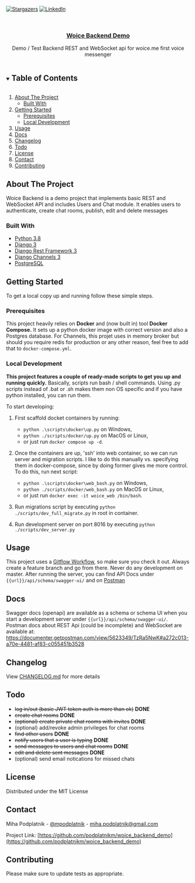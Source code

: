 <!-- PROJECT SHIELDS -->
<!--
*** I'm using markdown "reference style" links for readability.
*** Reference links are enclosed in brackets [ ] instead of parentheses ( ).
*** See the bottom of this document for the declaration of the reference variables
*** for contributors-url, forks-url, etc. This is an optional, concise syntax you may use.
*** https://www.markdownguide.org/basic-syntax/#reference-style-links
-->
[![Stargazers][stars-shield]][stars-url]
[![LinkedIn][linkedin-shield]][linkedin-url]



<!-- PROJECT LOGO -->
<br />
<p align="center">
  <a href="https://github.com/podplatnikm/woice_backend_demo">
    <h3 align="center">Woice Backend Demo</h3>
  </a>
  <p align="center">
    Demo / Test Backend REST and WebSocket api for woice.me first voice messenger
  </p>
</p>



<!-- TABLE OF CONTENTS -->
<details open="open">
  <summary><h2 style="display: inline-block">Table of Contents</h2></summary>
  <ol>
    <li>
      <a href="#about-the-project">About The Project</a>
      <ul>
        <li><a href="#built-with">Built With</a></li>
      </ul>
    </li>
    <li>
      <a href="#getting-started">Getting Started</a>
      <ul>
        <li><a href="#prerequisites">Prerequisites</a></li>
        <li><a href="#local-development">Local Development</a></li>
      </ul>
    </li>
    <li><a href="#usage">Usage</a></li>
    <li><a href="#docs">Docs</a></li>
    <li><a href="#changelog">Changelog</a></li>
    <li><a href="#todo">Todo</a></li>
    <li><a href="#license">License</a></li>
    <li><a href="#contact">Contact</a></li>
    <li><a href="#contributing">Contributing</a></li>
  </ol>
</details>



<!-- ABOUT THE PROJECT -->
## About The Project

Woice Backend is a demo project that implements basic REST and WebSocket API and includes Users and Chat module.
It enables users to authenticate, create chat rooms, publish, edit and delete messages 

### Built With

* [Python 3.8](https://www.python.org/)
* [Django 3](https://www.djangoproject.com/)
* [Django Rest Framework 3](https://www.django-rest-framework.org/)
* [Django Channels 3](https://github.com/django/channels)
* [PostgreSQL](https://www.postgresql.org/)



<!-- GETTING STARTED -->
## Getting Started

To get a local copy up and running follow these simple steps.

### Prerequisites

This project heavily relies on **Docker** and (now built in) tool **Docker Compose.** It sets up a 
python docker image with correct version and also a Postgres database. For Channels, this projet uses
in memory broker but should you require redis for production or any other reason, feel free to add that to
`docker-compose.yml`.

### Local Development

**This project features a couple of ready-made scripts to get you up and running quickly.** Basically, scripts run
bash / shell commands. Using .py scripts instead of .bat or .sh makes them non OS specific and if you have python
installed, you can run them.

To start developing:
1. First scaffold docket containers by running:
    * `python .\scripts\docker\up.py` on Windows,
    * `python ./scripts/docker/up.py` on MacOS or Linux,
    * or just run `docker compose up -d`.
    
2. Once the containers are up, 'ssh' into web container, so we can run server and migration scripts.
I like to do this manually vs. specifying them in docker-compose, since by doing former gives me more control.
   To do this, run next script:
   * `python .\scripts\docker\web_bash.py` on Windows,
    * `python ./scripts/docker/web_bash.py` on MacOS or Linux,
    * or just run `docker exec -it woice_web /bin/bash`.
    
3. Run migrations script by executing `python ./scripts/dev_full_migrate.py` in root in container.
4. Run development server on port 8016 by executing `python ./scripts/dev_server.py`

<!-- USAGE -->
## Usage
This project uses a [Gitflow Workflow](https://www.atlassian.com/git/tutorials/comparing-workflows/gitflow-workflow), so make sure you check it out. Always create a
feature branch and go from there. Never do any development on master.
After running the server, you can find API Docs under `{{url}}/api/schema/swagger-ui/` and on [Postman](https://documenter.getpostman.com/view/5623349/TzRa5NwK)

<!-- DOCS -->
## Docs
Swagger docs (openapi) are available as a schema or schema UI when you start a development server under `{{url}}/api/schema/swagger-ui/`.  
Postman docs about REST Api (could be incomplete) and WebSocket are available at: https://documenter.getpostman.com/view/5623349/TzRa5NwK#a272c013-a70e-4481-af83-c055451b3528



<!-- CHANGELOG -->
## Changelog
View [CHANGELOG.md](CHANGELOG.md) for more details

<!-- TODO -->
## Todo
* ~~log in/out (basic JWT token auth is more than ok)~~ **DONE**
* ~~create chat rooms~~ **DONE**
* ~~(optional) create private chat rooms with invites~~ **DONE**
* (optional) add/revoke admin privileges for chat rooms
* ~~find other users~~ **DONE**
* ~~notify users that a user is typing~~ **DONE**
* ~~send messages to users and chat rooms~~ **DONE**
* ~~edit and delete sent messages~~ **DONE**
* (optional) send email notications for missed chats

<!-- LICENSE -->
## License
Distributed under the MIT License



<!-- CONTACT -->
## Contact

Miha Podplatnik - [@mpodplatnik](https://twitter.com/mpodplatnik) - miha.podplatnik@gmail.com

Project Link: [https://github.com/podplatnikm/woice_backend_demo](https://github.com/podplatnikm/woice_backend_demo)

<!-- CONTRIBUTING -->
## Contributing
Please make sure to update tests as appropriate.


<!-- MARKDOWN LINKS & IMAGES -->
<!-- https://www.markdownguide.org/basic-syntax/#reference-style-links -->
[stars-shield]: https://img.shields.io/github/stars/podplatnikm/woice_backend_demo
[stars-url]: https://github.com/podplatnikm/woice_backend_demo/stargazers
[linkedin-shield]: https://img.shields.io/badge/-LinkedIn-black.svg?style=flat&logo=linkedin&colorB=555
[linkedin-url]: https://linkedin.com/in/miha-podplatnik/